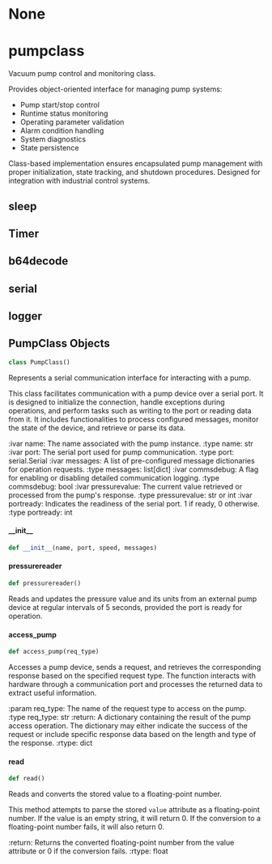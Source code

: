 # None

<a id="pumpclass"></a>

# pumpclass

Vacuum pump control and monitoring class.

Provides object-oriented interface for managing pump systems:
- Pump start/stop control
- Runtime status monitoring
- Operating parameter validation
- Alarm condition handling
- System diagnostics
- State persistence

Class-based implementation ensures encapsulated pump management with
proper initialization, state tracking, and shutdown procedures.
Designed for integration with industrial control systems.

<a id="pumpclass.sleep"></a>

## sleep

<a id="pumpclass.Timer"></a>

## Timer

<a id="pumpclass.b64decode"></a>

## b64decode

<a id="pumpclass.serial"></a>

## serial

<a id="pumpclass.logger"></a>

## logger

<a id="pumpclass.PumpClass"></a>

## PumpClass Objects

```python
class PumpClass()
```

Represents a serial communication interface for interacting with a pump.

This class facilitates communication with a pump device over a serial port. It is designed
to initialize the connection, handle exceptions during operations, and perform tasks such
as writing to the port or reading data from it. It includes functionalities to process
configured messages, monitor the state of the device, and retrieve or parse its data.

:ivar name: The name associated with the pump instance.
:type name: str
:ivar port: The serial port used for pump communication.
:type port: serial.Serial
:ivar messages: A list of pre-configured message dictionaries for operation requests.
:type messages: list[dict]
:ivar commsdebug: A flag for enabling or disabling detailed communication logging.
:type commsdebug: bool
:ivar pressurevalue: The current value retrieved or processed from the pump's response.
:type pressurevalue: str or int
:ivar portready: Indicates the readiness of the serial port. 1 if ready, 0 otherwise.
:type portready: int

<a id="pumpclass.PumpClass.__init__"></a>

#### \_\_init\_\_

```python
def __init__(name, port, speed, messages)
```

<a id="pumpclass.PumpClass.pressurereader"></a>

#### pressurereader

```python
def pressurereader()
```

Reads and updates the pressure value and its units from an external pump
device at regular intervals of 5 seconds, provided the port is ready for
operation.

<a id="pumpclass.PumpClass.access_pump"></a>

#### access\_pump

```python
def access_pump(req_type)
```

Accesses a pump device, sends a request, and retrieves the corresponding response based
on the specified request type. The function interacts with hardware through a communication
port and processes the returned data to extract useful information.

:param req_type: The name of the request type to access on the pump.
:type req_type: str
:return: A dictionary containing the result of the pump access operation. The dictionary
    may either indicate the success of the request or include specific response data
    based on the length and type of the response.
:rtype: dict

<a id="pumpclass.PumpClass.read"></a>

#### read

```python
def read()
```

Reads and converts the stored value to a floating-point number.

This method attempts to parse the stored `value` attribute as a
floating-point number. If the value is an empty string, it will
return 0. If the conversion to a floating-point number fails,
it will also return 0.

:return: Returns the converted floating-point number from the
         value attribute or 0 if the conversion fails.
:rtype: float

